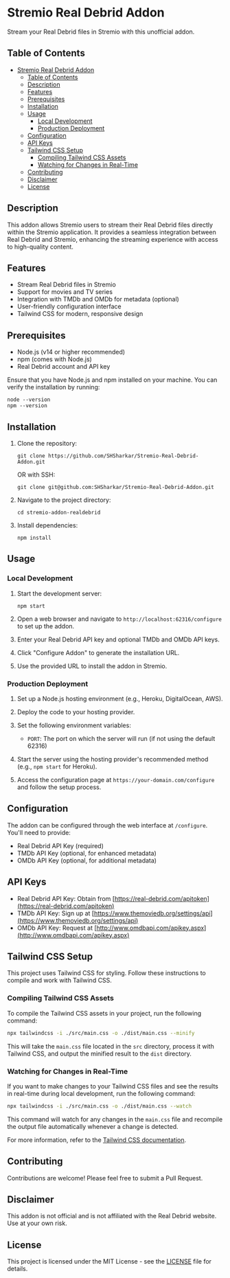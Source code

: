 # Stremio Real Debrid Addon

Stream your Real Debrid files in Stremio with this unofficial addon.

## Table of Contents

- [Stremio Real Debrid Addon](#stremio-real-debrid-addon)
  - [Table of Contents](#table-of-contents)
  - [Description](#description)
  - [Features](#features)
  - [Prerequisites](#prerequisites)
  - [Installation](#installation)
  - [Usage](#usage)
    - [Local Development](#local-development)
    - [Production Deployment](#production-deployment)
  - [Configuration](#configuration)
  - [API Keys](#api-keys)
  - [Tailwind CSS Setup](#tailwind-css-setup)
    - [Compiling Tailwind CSS Assets](#compiling-tailwind-css-assets)
    - [Watching for Changes in Real-Time](#watching-for-changes-in-real-time)
  - [Contributing](#contributing)
  - [Disclaimer](#disclaimer)
  - [License](#license)

## Description

This addon allows Stremio users to stream their Real Debrid files directly
within the Stremio application. It provides a seamless integration between Real
Debrid and Stremio, enhancing the streaming experience with access to
high-quality content.

## Features

- Stream Real Debrid files in Stremio
- Support for movies and TV series
- Integration with TMDb and OMDb for metadata (optional)
- User-friendly configuration interface
- Tailwind CSS for modern, responsive design

## Prerequisites

- Node.js (v14 or higher recommended)
- npm (comes with Node.js)
- Real Debrid account and API key

Ensure that you have Node.js and npm installed on your machine. You can verify
the installation by running:

```shell
node --version
npm --version
```

## Installation

1. Clone the repository:

   ```shell
   git clone https://github.com/SHSharkar/Stremio-Real-Debrid-Addon.git
   ```

   OR with SSH:

   ```shell
   git clone git@github.com:SHSharkar/Stremio-Real-Debrid-Addon.git
   ```

2. Navigate to the project directory:

   ```shell
   cd stremio-addon-realdebrid
   ```

3. Install dependencies:

   ```shell
   npm install
   ```

## Usage

### Local Development

1. Start the development server:

   ```shell
   npm start
   ```

2. Open a web browser and navigate to `http://localhost:62316/configure` to set
   up the addon.

3. Enter your Real Debrid API key and optional TMDb and OMDb API keys.

4. Click "Configure Addon" to generate the installation URL.

5. Use the provided URL to install the addon in Stremio.

### Production Deployment

1. Set up a Node.js hosting environment (e.g., Heroku, DigitalOcean, AWS).

2. Deploy the code to your hosting provider.

3. Set the following environment variables:

   - `PORT`: The port on which the server will run (if not using the
     default 62316)

4. Start the server using the hosting provider's recommended method (e.g.,
   `npm start` for Heroku).

5. Access the configuration page at `https://your-domain.com/configure` and
   follow the setup process.

## Configuration

The addon can be configured through the web interface at `/configure`. You'll
need to provide:

- Real Debrid API Key (required)
- TMDb API Key (optional, for enhanced metadata)
- OMDb API Key (optional, for additional metadata)

## API Keys

- Real Debrid API Key: Obtain from
  [https://real-debrid.com/apitoken](https://real-debrid.com/apitoken)
- TMDb API Key: Sign up at
  [https://www.themoviedb.org/settings/api](https://www.themoviedb.org/settings/api)
- OMDb API Key: Request at
  [http://www.omdbapi.com/apikey.aspx](http://www.omdbapi.com/apikey.aspx)

## Tailwind CSS Setup

This project uses Tailwind CSS for styling. Follow these instructions to compile
and work with Tailwind CSS.

### Compiling Tailwind CSS Assets

To compile the Tailwind CSS assets in your project, run the following command:

```bash
npx tailwindcss -i ./src/main.css -o ./dist/main.css --minify
```

This will take the `main.css` file located in the `src` directory, process it
with Tailwind CSS, and output the minified result to the `dist` directory.

### Watching for Changes in Real-Time

If you want to make changes to your Tailwind CSS files and see the results in
real-time during local development, run the following command:

```bash
npx tailwindcss -i ./src/main.css -o ./dist/main.css --watch
```

This command will watch for any changes in the `main.css` file and recompile the
output file automatically whenever a change is detected.

For more information, refer to the
[Tailwind CSS documentation](https://tailwindcss.com/docs/installation).

## Contributing

Contributions are welcome! Please feel free to submit a Pull Request.

## Disclaimer

This addon is not official and is not affiliated with the Real Debrid website.
Use at your own risk.

## License

This project is licensed under the MIT License - see the [LICENSE](LICENSE) file
for details.
